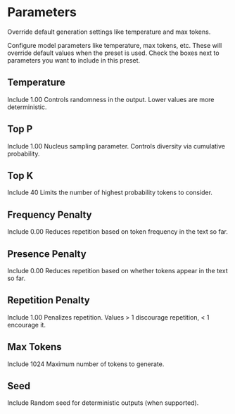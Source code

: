 # Parameters
Override default generation settings like temperature and max tokens.

Configure model parameters like temperature, max tokens, etc. These will override default values when the preset is used. Check the boxes next to parameters you want to include in this preset.

## Temperature

Include
1.00
Controls randomness in the output. Lower values are more deterministic.

## Top P

Include
1.00
Nucleus sampling parameter. Controls diversity via cumulative probability.

## Top K

Include
40
Limits the number of highest probability tokens to consider.

## Frequency Penalty

Include
0.00
Reduces repetition based on token frequency in the text so far.

## Presence Penalty

Include
0.00
Reduces repetition based on whether tokens appear in the text so far.

## Repetition Penalty

Include
1.00
Penalizes repetition. Values > 1 discourage repetition, < 1 encourage it.

## Max Tokens

Include
1024
Maximum number of tokens to generate.

## Seed

Include
Random seed for deterministic outputs (when supported).